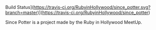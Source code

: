 Build Status](https://travis-ci.org/RubyinHollywood/since_potter.svg?branch=master)](https://travis-ci.org/RubyinHollywood/since_potter)

Since Potter is a project made by the Ruby in Hollywood MeetUp.
